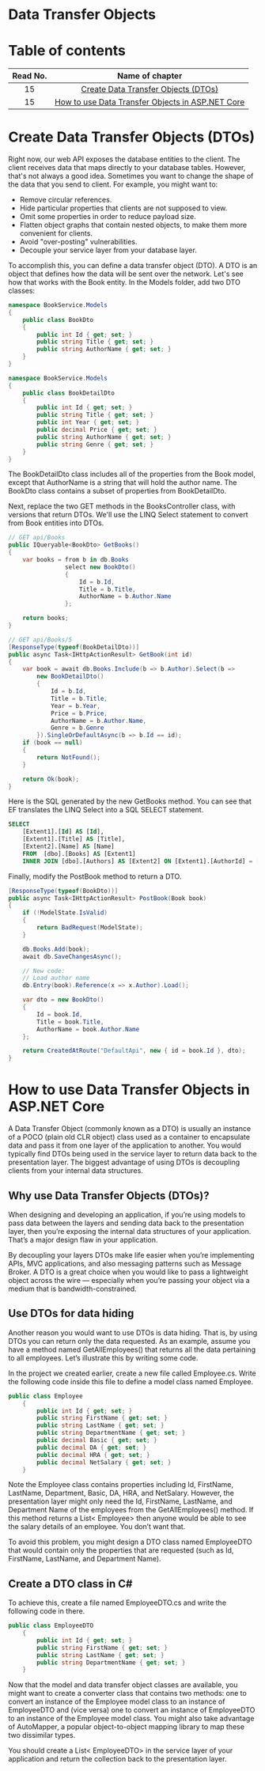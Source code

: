 # Data Transfer Objects

# Table of contents


|Read No. | Name of chapter|
|:---------: |:--------------:|
|15|[Create Data Transfer Objects (DTOs)](CreteDOT.md)|
|15|[How to use Data Transfer Objects in ASP.NET Core](How-to-use-Data-Transfer-Objects.md)|


# Create Data Transfer Objects (DTOs)

Right now, our web API exposes the database entities to the client. The client receives data that maps directly to your database tables. However, that's not always a good idea. Sometimes you want to change the shape of the data that you send to client. For example, you might want to:

- Remove circular references.
- Hide particular properties that clients are not supposed to view.
- Omit some properties in order to reduce payload size.
- Flatten object graphs that contain nested objects, to make them more convenient for clients.
- Avoid "over-posting" vulnerabilities.
- Decouple your service layer from your database layer.

To accomplish this, you can define a data transfer object (DTO). A DTO is an object that defines how the data will be sent over the network. Let's see how that works with the Book entity. In the Models folder, add two DTO classes:

```csharp
namespace BookService.Models
{
    public class BookDto
    {
        public int Id { get; set; }
        public string Title { get; set; }
        public string AuthorName { get; set; }
    }
}

namespace BookService.Models
{
    public class BookDetailDto
    {
        public int Id { get; set; }
        public string Title { get; set; }
        public int Year { get; set; }
        public decimal Price { get; set; }
        public string AuthorName { get; set; }
        public string Genre { get; set; }
    }
}
```
The BookDetailDto class includes all of the properties from the Book model, except that AuthorName is a string that will hold the author name. The BookDto class contains a subset of properties from BookDetailDto.

Next, replace the two GET methods in the BooksController class, with versions that return DTOs. We'll use the LINQ Select statement to convert from Book entities into DTOs.

```csharp
// GET api/Books
public IQueryable<BookDto> GetBooks()
{
    var books = from b in db.Books
                select new BookDto()
                {
                    Id = b.Id,
                    Title = b.Title,
                    AuthorName = b.Author.Name
                };

    return books;
}

// GET api/Books/5
[ResponseType(typeof(BookDetailDto))]
public async Task<IHttpActionResult> GetBook(int id)
{
    var book = await db.Books.Include(b => b.Author).Select(b =>
        new BookDetailDto()
        {
            Id = b.Id,
            Title = b.Title,
            Year = b.Year,
            Price = b.Price,
            AuthorName = b.Author.Name,
            Genre = b.Genre
        }).SingleOrDefaultAsync(b => b.Id == id);
    if (book == null)
    {
        return NotFound();
    }

    return Ok(book);
}
```

Here is the SQL generated by the new GetBooks method. You can see that EF translates the LINQ Select into a SQL SELECT statement.

```SQL
SELECT 
    [Extent1].[Id] AS [Id], 
    [Extent1].[Title] AS [Title], 
    [Extent2].[Name] AS [Name]
    FROM  [dbo].[Books] AS [Extent1]
    INNER JOIN [dbo].[Authors] AS [Extent2] ON [Extent1].[AuthorId] = [Extent2].[Id]
```
Finally, modify the PostBook method to return a DTO.

```csharp
[ResponseType(typeof(BookDto))]
public async Task<IHttpActionResult> PostBook(Book book)
{
    if (!ModelState.IsValid)
    {
        return BadRequest(ModelState);
    }

    db.Books.Add(book);
    await db.SaveChangesAsync();

    // New code:
    // Load author name
    db.Entry(book).Reference(x => x.Author).Load();

    var dto = new BookDto()
    {
        Id = book.Id,
        Title = book.Title,
        AuthorName = book.Author.Name
    };

    return CreatedAtRoute("DefaultApi", new { id = book.Id }, dto);
}
```


# How to use Data Transfer Objects in ASP.NET Core

A Data Transfer Object (commonly known as a DTO) is usually an instance of a POCO (plain old CLR object) class used as a container to encapsulate data and pass it from one layer of the application to another. You would typically find DTOs being used in the service layer to return data back to the presentation layer. The biggest advantage of using DTOs is decoupling clients from your internal data structures.

## Why use Data Transfer Objects (DTOs)?

When designing and developing an application, if you’re using models to pass data between the layers and sending data back to the presentation layer, then you’re exposing the internal data structures of your application. That’s a major design flaw in your application.

By decoupling your layers DTOs make life easier when you’re implementing APIs, MVC applications, and also messaging patterns such as Message Broker. A DTO is a great choice when you would like to pass a lightweight object across the wire — especially when you’re passing your object via a medium that is bandwidth-constrained.

## Use DTOs for data hiding
Another reason you would want to use DTOs is data hiding. That is, by using DTOs you can return only the data requested. As an example, assume you have a method named GetAllEmployees() that returns all the data pertaining to all employees. Let’s illustrate this by writing some code.

In the project we created earlier, create a new file called Employee.cs. Write the following code inside this file to define a model class named Employee.

```csharp
public class Employee
    {
        public int Id { get; set; }
        public string FirstName { get; set; }
        public string LastName { get; set; }
        public string DepartmentName { get; set; }
        public decimal Basic { get; set; }
        public decimal DA { get; set; }
        public decimal HRA { get; set; }
        public decimal NetSalary { get; set; }
    }
```
Note the Employee class contains properties including Id, FirstName, LastName, Department, Basic, DA, HRA, and NetSalary. However, the presentation layer might only need the Id, FirstName, LastName, and Department Name of the employees from the GetAllEmployees() method. If this method returns a List< Employee> then anyone would be able to see the salary details of an employee. You don’t want that. 

To avoid this problem, you might design a DTO class named EmployeeDTO that would contain only the properties that are requested (such as Id, FirstName, LastName, and Department Name).

## Create a DTO class in C#
To achieve this, create a file named EmployeeDTO.cs and write the following code in there.

```csharp
public class EmployeeDTO
    {
        public int Id { get; set; }
        public string FirstName { get; set; }
        public string LastName { get; set; }
        public string DepartmentName { get; set; }
    }
```

Now that the model and data transfer object classes are available, you might want to create a converter class that contains two methods: one to convert an instance of the Employee model class to an instance of EmployeeDTO and (vice versa) one to convert an instance of EmployeeDTO to an instance of the Employee model class. You might also take advantage of AutoMapper, a popular object-to-object mapping library to map these two dissimilar types.

You should create a List< EmployeeDTO> in the service layer of your application and return the collection back to the presentation layer.

